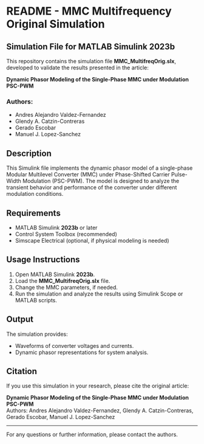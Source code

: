 # README - MMC Multifrequency Original Simulation

## Simulation File for MATLAB Simulink 2023b

This repository contains the simulation file **MMC_MultifreqOrig.slx**, developed to validate the results presented in the article:

**Dynamic Phasor Modeling of the Single-Phase MMC under Modulation PSC-PWM**

### Authors:
- Andres Alejandro Valdez-Fernandez  
- Glendy A. Catzin-Contreras  
- Gerado Escobar  
- Manuel J. Lopez-Sanchez  

## Description
This Simulink file implements the dynamic phasor model of a single-phase Modular Multilevel Converter (MMC) under Phase-Shifted Carrier Pulse-Width Modulation (PSC-PWM). The model is designed to analyze the transient behavior and performance of the converter under different modulation conditions.

## Requirements
- MATLAB Simulink **2023b** or later
- Control System Toolbox (recommended)
- Simscape Electrical (optional, if physical modeling is needed)

## Usage Instructions
1. Open MATLAB Simulink **2023b**.
2. Load the **MMC_MultifreqOrig.slx** file.
3. Change the MMC parameters, if needed.
4. Run the simulation and analyze the results using Simulink Scope or MATLAB scripts.

## Output
The simulation provides:
- Waveforms of converter voltages and currents.
- Dynamic phasor representations for system analysis.

## Citation
If you use this simulation in your research, please cite the original article:

**Dynamic Phasor Modeling of the Single-Phase MMC under Modulation PSC-PWM**  
Authors: Andres Alejandro Valdez-Fernandez, Glendy A. Catzin-Contreras, Gerado Escobar, Manuel J. Lopez-Sanchez

---
For any questions or further information, please contact the authors.
